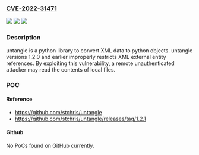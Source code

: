 ### [CVE-2022-31471](https://cve.mitre.org/cgi-bin/cvename.cgi?name=CVE-2022-31471)
![](https://img.shields.io/static/v1?label=Product&message=untangle&color=blue)
![](https://img.shields.io/static/v1?label=Version&message=1.2.0%20and%20earlier%20&color=brightgreen)
![](https://img.shields.io/static/v1?label=Vulnerability&message=Improper%20Restriction%20of%20XML%20External%20Entity%20Reference%20(XXE)&color=brightgreen)

### Description

untangle is a python library to convert XML data to python objects. untangle versions 1.2.0 and earlier improperly restricts XML external entity references. By exploiting this vulnerability, a remote unauthenticated attacker may read the contents of local files.

### POC

#### Reference
- https://github.com/stchris/untangle
- https://github.com/stchris/untangle/releases/tag/1.2.1

#### Github
No PoCs found on GitHub currently.

